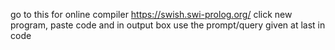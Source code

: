 go to this for online compiler
https://swish.swi-prolog.org/
click new program, paste code and in output box use the prompt/query given at last in code
